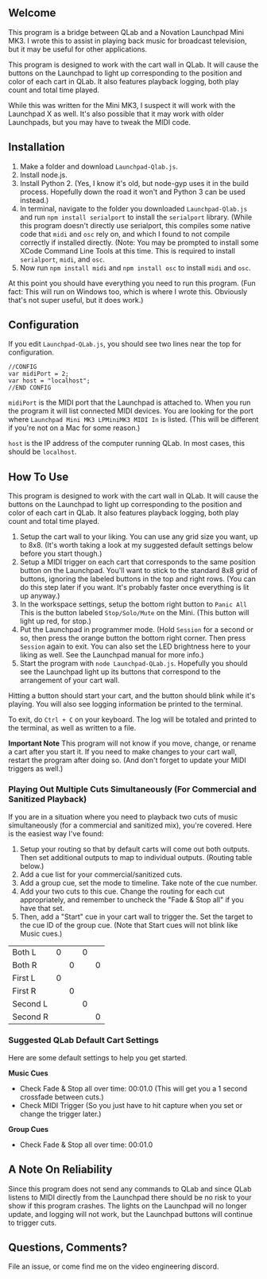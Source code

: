 ## Welcome
This program is a bridge between QLab and a Novation Launchpad Mini MK3. I wrote this to assist in playing back music for broadcast television, but it may be useful for other applications.

This program is designed to work with the cart wall in QLab. It will cause the buttons on the Launchpad to light up corresponding to the position and color of each cart in QLab. It also features playback logging, both play count and total time played.

While this was written for the Mini MK3, I suspect it will work with the Launchpad X as well. It's also possible that it may work with older Launchpads, but you may have to tweak the MIDI code.

## Installation
1. Make a folder and download `Launchpad-Qlab.js`.
2. Install node.js.
3. Install Python 2. (Yes, I know it's old, but node-gyp uses it in the build process. Hopefully down the road it won't and Python 3 can be used instead.)
4. In terminal, navigate to the folder you downloaded `Launchpad-Qlab.js` and run `npm install serialport` to install the `serialport` library. (While this program doesn't directly use serialport, this compiles some native code that `midi` and `osc` rely on, and which I found to not compile correctly if installed directly. (Note: You may be prompted to install some XCode Command Line Tools at this time. This is required to install `serialport`, `midi`, and `osc`.
5. Now run `npm install midi` and `npm install osc` to install `midi` and `osc`.

At this point you should have everything you need to run this program. (Fun fact: This will run on Windows too, which is where I wrote this. Obviously that's not super useful, but it does work.)

## Configuration
If you edit `Launchpad-QLab.js`, you should see two lines near the top for configuration.
```
//CONFIG
var midiPort = 2;
var host = "localhost";
//END CONFIG
```
`midiPort` is the MIDI port that the Launchpad is attached to. When you run the program it will list connected MIDI devices. You are looking for the port where `Launchpad Mini MK3 LPMiniMK3 MIDI In` is listed. (This will be different if you're not on a Mac for some reason.)

`host` is the IP address of the computer running QLab. In most cases, this should be `localhost`.

## How To Use
This program is designed to work with the cart wall in QLab. It will cause the buttons on the Launchpad to light up corresponding to the position and color of each cart in QLab. It also features playback logging, both play count and total time played.

1. Setup the cart wall to your liking. You can use any grid size you want, up to 8x8. (It's worth taking a look at my suggested default settings below before you start though.)
2. Setup a MIDI trigger on each cart that corresponds to the same position button on the Launchpad. You'll want to stick to the standard 8x8 grid of buttons, ignoring the labeled buttons in the top and right rows. (You can do this step later if you want. It's probably faster once everything is lit up anyway.)
3. In the workspace settings, setup the bottom right button to `Panic All` This is the button labeled `Stop/Solo/Mute` on the Mini. (This button will light up red, for stop.)
4. Put the Launchpad in programmer mode. (Hold `Session` for a second or so, then press the orange button the bottom right corner. Then press `Session` again to exit. You can also set the LED brightness here to your liking as well. See the Launchpad manual for more info.)
5. Start the program with `node Launchpad-QLab.js`. Hopefully you should see the Launchpad light up its buttons that correspond to the arrangement of your cart wall.

Hitting a button should start your cart, and the button should blink while it's playing. You will also see logging information be printed to the terminal.

To exit, do `Ctrl + C` on your keyboard. The log will be totaled and printed to the terminal, as well as written to a file.

**Important Note** This program will not know if you move, change, or rename a cart after you start it. If you need to make changes to your cart wall, restart the program after doing so. (And don't forget to update your MIDI triggers as well.)

### Playing Out Multiple Cuts Simultaneously (For Commercial and Sanitized Playback)
If you are in a situation where you need to playback two cuts of music simultaneously (for a commercial and sanitized mix), you're covered. Here is the easiest way I've found:

1. Setup your routing so that by default carts will come out both outputs. Then set additional outputs to map to individual outputs. (Routing table below.)
2. Add a cue list for your commercial/sanitized cuts.
3. Add a group cue, set the mode to timeline. Take note of the cue number.
4. Add your two cuts to this cue. Change the routing for each cut appropriately, and remember to uncheck the "Fade & Stop all" if you have that set.
5. Then, add a "Start" cue in your cart wall to trigger the. Set the target to the cue ID of the group cue. (Note that Start cues will not blink like Music cues.)

|          |   |   |   |   |
|----------|---|---|---|---|
|  Both L  | 0 |   | 0 |   |
|  Both R  |   | 0 |   | 0 |
| First L  | 0 |   |   |   |
| First R  |   | 0 |   |   |
| Second L |   |   | 0 |   |
| Second R |   |   |   | 0 |

### Suggested QLab Default Cart Settings
Here are some default settings to help you get started.

**Music Cues**

 - Check Fade & Stop all over time: 00:01.0 (This will get you a 1 second crossfade between cuts.)
 - Check MIDI Trigger (So you just have to hit capture when you set or change the trigger later.)

**Group Cues**
 - Check Fade & Stop all over time: 00:01.0

## A Note On Reliability
Since this program does not send any commands to QLab and since QLab listens to MIDI directly from the Launchpad there should be no risk to your show if this program crashes. The lights on the Launchpad will no longer update, and logging will not work, but the Launchpad buttons will continue to trigger cuts.

## Questions, Comments?
File an issue, or come find me on the video engineering discord.
